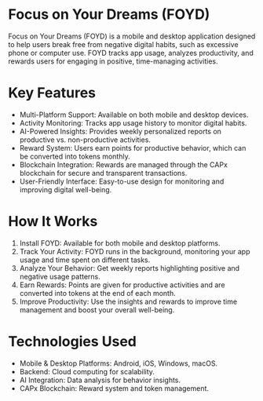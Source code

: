 # Focus on Your Dreams (FOYD)


Focus on Your Dreams (FOYD) is a mobile and desktop application designed to help users break free from negative digital habits, such as excessive phone or computer use. FOYD tracks app usage, analyzes productivity, and rewards users for engaging in positive, time-managing activities.

# Key Features

* Multi-Platform Support: Available on both mobile and desktop devices.
* Activity Monitoring: Tracks app usage history to monitor digital habits.
* AI-Powered Insights: Provides weekly personalized reports on productive vs. non-productive activities.
* Reward System: Users earn points for productive behavior, which can be converted into tokens monthly.
* Blockchain Integration: Rewards are managed through the CAPx blockchain for secure and transparent transactions.
* User-Friendly Interface: Easy-to-use design for monitoring and improving digital well-being.

# How It Works

1. Install FOYD: Available for both mobile and desktop platforms.
2. Track Your Activity: FOYD runs in the background, monitoring your app usage and time spent on different tasks.
3. Analyze Your Behavior: Get weekly reports highlighting positive and negative usage patterns.
4. Earn Rewards: Points are given for productive activities and are converted into tokens at the end of each month.
5. Improve Productivity: Use the insights and rewards to improve time management and boost your overall well-being.

# Technologies Used

* Mobile & Desktop Platforms: Android, iOS, Windows, macOS.
* Backend: Cloud computing for scalability.
* AI Integration: Data analysis for behavior insights.
* CAPx Blockchain: Reward system and token management.
